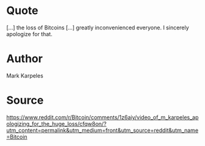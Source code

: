 # Quote
[...] the loss of Bitcoins [...] greatly inconvenienced everyone. I sincerely apologize for that.
# Author
Mark Karpeles
# Source
https://www.reddit.com/r/Bitcoin/comments/1z6aiy/video_of_m_karpeles_apologizing_for_the_huge_loss/cfqw8on/?utm_content=permalink&utm_medium=front&utm_source=reddit&utm_name=Bitcoin
